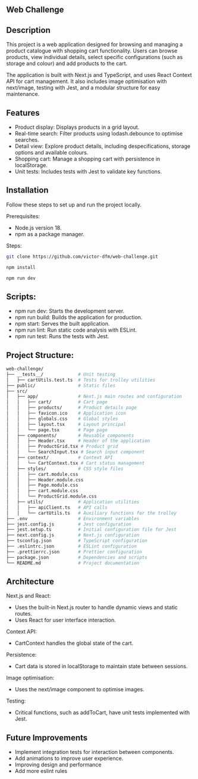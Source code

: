 ## Web Challenge


## Description

This project is a web application designed for browsing and managing a product catalogue with shopping cart 
functionality. Users can browse products, view individual details, select specific configurations (such as storage and 
colour) and add products to the cart.

The application is built with Next.js and TypeScript, and uses React Context API for cart management. It also includes 
image optimisation with next/image, testing with Jest, and a modular structure for easy maintenance.

## Features

- Product display: Displays products in a grid layout.
- Real-time search: Filter products using lodash.debounce to optimise searches.
- Detail view: Explore product details, including despecifications, storage options and available colours.
- Shopping cart: Manage a shopping cart with persistence in localStorage.
- Unit tests: Includes tests with Jest to validate key functions.

## Installation

Follow these steps to set up and run the project locally.

Prerequisites:

- Node.js version 18. 
- npm as a package manager.

Steps:

```bash
git clone https://github.com/victor-dfm/web-challenge.git

npm install

npm run dev
```

## Scripts:

- npm run dev: Starts the development server.
- npm run build: Builds the application for production.
- npm start: Serves the built application.
- npm run lint: Run static code analysis with ESLint.
- npm run test: Runs the tests with Jest.

## Project Structure:

```bash
web-challenge/
├── __tests__/             # Unit testing
│   ├── cartUtils.test.ts  # Tests for trolley utilities
├── public/                # Static files
├── src/
│   ├── app/               # Next.js main routes and configuration
│   │   ├── cart/          # Cart page
│   │   ├── products/      # Product details page
│   │   ├── favicon.ico    # Application icon
│   │   ├── globals.css    # Global styles
│   │   ├── layout.tsx     # Layout principal
│   │   └── page.tsx       # Page page
│   ├── components/        # Reusable components
│   │   ├── Header.tsx     # Header of the application
│   │   ├── ProductGrid.tsx # Product grid
│   │   └── SearchInput.tsx # Search input component
│   ├── context/           # Context API
│   │   └── CartContext.tsx # Cart status management
│   ├── styles/            # CSS style files
│   │   ├── cart.module.css
│   │   ├── Header.module.css
│   │   ├── Page.module.css
│   │   ├── cart.module.css
│   │   └── ProductGrid.module.css
│   ├── utils/             # Application utilities
│   │   ├── apiClient.ts   # API calls
│   │   └── cartUtils.ts   # Auxiliary functions for the trolley
├── .env                   # Environment variables
├── jest.config.js         # Jest configuration
├── jest.setup.ts          # Initial configuration file for Jest
├── next.config.js         # Next.js configuration
├── tsconfig.json          # TypeScript configuration
├── .eslintrc.json         # ESLint configuration
├── .prettierrc.json       # Prettier configuration
├── package.json           # Dependencies and scripts
└── README.md              # Project documentation

```

## Architecture

Next.js and React:
- Uses the built-in Next.js router to handle dynamic views and static routes.
- Uses React for user interface interaction.

Context API:
- CartContext handles the global state of the cart.

Persistence:
- Cart data is stored in localStorage to maintain state between sessions.

Image optimisation:
- Uses the next/image component to optimise images.

Testing:
- Critical functions, such as addToCart, have unit tests implemented with Jest.

## Future Improvements

- Implement integration tests for interaction between components.
- Add animations to improve user experience.
- Improving design and performance
- Add more eslint rules
